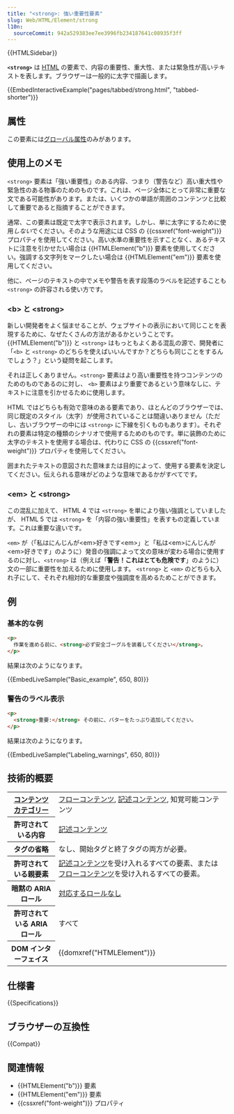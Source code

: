 ```yaml
---
title: "<strong>: 強い重要性要素"
slug: Web/HTML/Element/strong
l10n:
  sourceCommit: 942a529383ee7ee3996fb234187641c08935f3ff
---
```


{{HTMLSidebar}}

**`<strong>`** は [HTML](/ja/docs/Web/HTML) の要素で、内容の重要性、重大性、または緊急性が高いテキストを表します。ブラウザーは一般的に太字で描画します。

{{EmbedInteractiveExample("pages/tabbed/strong.html", "tabbed-shorter")}}

## 属性

この要素には[グローバル属性](/ja/docs/Web/HTML/Global_attributes)のみがあります。

## 使用上のメモ

`<strong>` 要素は「強い重要性」のある内容、つまり（警告など）高い重大性や緊急性のある物事のためのものです。これは、ページ全体にとって非常に重要な文である可能性があります。または、いくつかの単語が周囲のコンテンツと比較して重要であると指摘することができます。

通常、この要素は既定で太字で表示されます。しかし、単に太字にするために使用*しない*でください。そのような用途には CSS の {{cssxref("font-weight")}} プロパティを使用してください。高い水準の重要性を示すことなく、あるテキストに注意を引かせたい場合は {{HTMLElement("b")}} 要素を使用してください。強調する文字列をマークしたい場合は {{HTMLElement("em")}} 要素を使用してください。

他に、ページのテキストの中でメモや警告を表す段落のラベルを記述することも `<strong>` の許容される使い方です。

### \<b> と \<strong>

新しい開発者をよく悩ませることが、ウェブサイトの表示において同じことを表現するために、なぜたくさんの方法があるかということです。{{HTMLElement("b")}} と `<strong>` はもっともよくある混乱の源で、開発者に「`<b>` と `<strong>` のどちらを使えばいいんですか？どちらも同じことをするんでしょう？」という疑問を起こします。

それは正しくありません。`<strong>` 要素はより高い重要性を持つコンテンツのためのものであるのに対し、 `<b>` 要素はより重要であるという意味なしに、テキストに注意を引かせるために使用します。

HTML ではどちらも有効で意味のある要素であり、ほとんどのブラウザーでは、同じ既定のスタイル（太字）が使用されていることは間違いありません（ただし、古いブラウザーの中には `<strong>` に下線を引くものもあります）。それぞれの要素は特定の種類のシナリオで使用するためのものです。単に装飾のために太字のテキストを使用する場合は、代わりに CSS の {{cssxref("font-weight")}} プロパティを使用してください。

囲まれたテキストの意図された意味または目的によって、使用する要素を決定してください。伝えられる意味がどのような意味であるかがすべてです。

### \<em> と \<strong>

この混乱に加えて、 HTML 4 では `<strong>` を単により強い強調としていましたが、 HTML 5 では `<strong>` を「内容の強い重要性」を表すもの定義しています。これは重要な違いです。

`<em>` が（「私はにんじんが\<em>好きです\<em>」と「私は\<em>にんじんが\<em>好きです」のように）発音の強調によって文の意味が変わる場合に使用するのに対し、`<strong>` は（例えば「**警告！**これは**とても危険です**」のように）文の一部に重要性を加えるために使用します。 `<strong>` と `<em>` のどちらも入れ子にして、それぞれ相対的な重要度や強調度を高めるためことができます。

## 例

### 基本的な例

```html
<p>
  作業を進める前に、<strong>必ず安全ゴーグルを装着してください</strong>。
</p>
```

結果は次のようになります。

{{EmbedLiveSample("Basic_example", 650, 80)}}

### 警告のラベル表示

```html
<p>
  <strong>重要:</strong> その前に、バターをたっぷり追加してください。
</p>
```

結果は次のようになります。

{{EmbedLiveSample("Labeling_warnings", 650, 80)}}

## 技術的概要

<table class="properties">
  <tbody>
    <tr>
      <th scope="row">
        <a href="/ja/docs/Web/HTML/Content_categories">コンテンツカテゴリー</a>
      </th>
      <td>
        <a href="/ja/docs/Web/HTML/Content_categories#フローコンテンツ"
          >フローコンテンツ</a
        >,
        <a href="/ja/docs/Web/HTML/Content_categories#記述コンテンツ"
          >記述コンテンツ</a
        >, 知覚可能コンテンツ
      </td>
    </tr>
    <tr>
      <th scope="row">許可されている内容</th>
      <td>
        <a href="/ja/docs/Web/HTML/Content_categories#記述コンテンツ"
          >記述コンテンツ</a
        >
      </td>
    </tr>
    <tr>
      <th scope="row">タグの省略</th>
      <td>なし、開始タグと終了タグの両方が必要。</td>
    </tr>
    <tr>
      <th scope="row">許可されている親要素</th>
      <td>
        <a href="/ja/docs/Web/HTML/Content_categories#記述コンテンツ"
          >記述コンテンツ</a
        >を受け入れるすべての要素、または<a
          href="/ja/docs/Web/HTML/Content_categories#フローコンテンツ"
          >フローコンテンツ</a
        >を受け入れるすべての要素。
      </td>
    </tr>
    <tr>
      <th scope="row">暗黙の ARIA ロール</th>
      <td>
        <a href="https://www.w3.org/TR/html-aria/#dfn-no-corresponding-role"
          >対応するロールなし</a
        >
      </td>
    </tr>
    <tr>
      <th scope="row">許可されている ARIA ロール</th>
      <td>すべて</td>
    </tr>
    <tr>
      <th scope="row">DOM インターフェイス</th>
      <td>{{domxref("HTMLElement")}}</td>
    </tr>
  </tbody>
</table>

## 仕様書

{{Specifications}}

## ブラウザーの互換性

{{Compat}}

## 関連情報

- {{HTMLElement("b")}} 要素
- {{HTMLElement("em")}} 要素
- {{cssxref("font-weight")}} プロパティ
